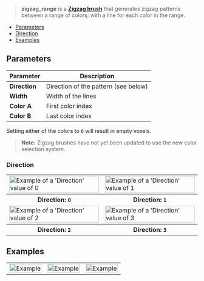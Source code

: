 > **zigzag_range** is a **[Zigzag brush](Zigzag-Brushes)** that generates zigzag patterns between a range of colors; with a line for each color in the range.

<!-- TOC -->
- [Parameters](#parameters)
- [Direction](#direction)
- [Examples](#examples)

## Parameters

Parameter | Description
--------- | -----------
**Direction** | Direction of the pattern (see below)
**Width** | Width of the lines
**Color A** | First color index
**Color B** | Last color index

Setting either of the colors to `0` will result in empty voxels.

> **Note:** Zigzag brushes have not yet been updated to use the new color selection system.

### Direction

<!-- SAMPLE zigzag range_directions 2 -->
<table>
	<tr>
		<td width="50%"><img width="100%" src="https://s3.amazonaws.com/misc.lachlanmcdonald.com/magicavoxel-shaders/0.10.4/zigzag_range_direction0.png" alt="Example of a 'Direction' value of 0"></td>
		<td width="50%"><img width="100%" src="https://s3.amazonaws.com/misc.lachlanmcdonald.com/magicavoxel-shaders/0.10.4/zigzag_range_direction1.png" alt="Example of a 'Direction' value of 1"></td>
	</tr>
	<tr>
		<th>Direction: <code>0</code></th>
		<th>Direction: <code>1</code></th>
	</tr>
	<tr>
		<td width="50%"><img width="100%" src="https://s3.amazonaws.com/misc.lachlanmcdonald.com/magicavoxel-shaders/0.10.4/zigzag_range_direction2.png" alt="Example of a 'Direction' value of 2"></td>
		<td width="50%"><img width="100%" src="https://s3.amazonaws.com/misc.lachlanmcdonald.com/magicavoxel-shaders/0.10.4/zigzag_range_direction3.png" alt="Example of a 'Direction' value of 3"></td>
	</tr>
	<tr>
		<th>Direction: <code>2</code></th>
		<th>Direction: <code>3</code></th>
	</tr>
</table>
<!-- END -->

## Examples

<!-- SAMPLE zigzag range_examples 3 -->
<table>
	<tr>
		<td width="33.33%"><img width="100%" src="https://s3.amazonaws.com/misc.lachlanmcdonald.com/magicavoxel-shaders/0.10.2/zigzag_range_example0.png" alt="Example"></td>
		<td width="33.33%"><img width="100%" src="https://s3.amazonaws.com/misc.lachlanmcdonald.com/magicavoxel-shaders/0.10.2/zigzag_range_example1.png" alt="Example"></td>
		<td width="33.33%"><img width="100%" src="https://s3.amazonaws.com/misc.lachlanmcdonald.com/magicavoxel-shaders/0.10.2/zigzag_range_example2.png" alt="Example"></td>
	</tr>
</table>
<!-- END -->
